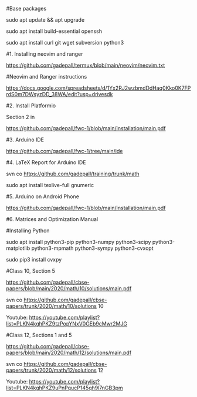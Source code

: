#Base packages

sudo apt update && apt upgrade

sudo apt install build-essential openssh

sudo apt install curl git wget subversion python3

#1. Installing neovim and ranger

https://github.com/gadepall/termux/blob/main/neovim/neovim.txt

#Neovim and Ranger instructions

https://docs.google.com/spreadsheets/d/1Yx2RJ2wzbmdDdHaq0Kko0K7FPrdS0m7DWsyzDD_38WA/edit?usp=drivesdk

#2. Install Platformio

Section 2 in

https://github.com/gadepall/fwc-1/blob/main/installation/main.pdf

#3. Arduino IDE

https://github.com/gadepall/fwc-1/tree/main/ide

#4. LaTeX Report for Arduino IDE

svn co https://github.com/gadepall/training/trunk/math

sudo apt install texlive-full gnumeric

#5. Arduino on Android Phone

https://github.com/gadepall/fwc-1/blob/main/installation/main.pdf

#6. Matrices and Optimization Manual

#Installing Python

sudo apt install python3-pip python3-numpy python3-scipy python3-matplotlib python3-mpmath python3-sympy python3-cvxopt

sudo pip3 install cvxpy

#Class 10, Section 5

https://github.com/gadepall/cbse-papers/blob/main/2020/math/10/solutions/main.pdf

svn co https://github.com/gadepall/cbse-papers/trunk/2020/math/10/solutions 10

Youtube: https://youtube.com/playlist?list=PLKN4kghPKZ9tzPopYNxV0GEb9cMwr2MJG

#Class 12, Sections 1 and 5

https://github.com/gadepall/cbse-papers/blob/main/2020/math/12/solutions/main.pdf

svn co https://github.com/gadepall/cbse-papers/trunk/2020/math/12/solutions 12

Youtube: https://youtube.com/playlist?list=PLKN4kghPKZ9uPnPqucP145qh9l7nGB3pm
